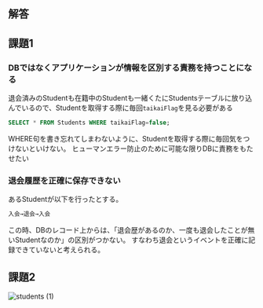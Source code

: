 ## 解答

## 課題1

### DBではなくアプリケーションが情報を区別する責務を持つことになる

退会済みのStudentも在籍中のStudentも一緒くたにStudentsテーブルに放り込んでいるので、Studentを取得する際に毎回`taikaiFlag`を見る必要がある
```sql
SELECT * FROM Students WHERE taikaiFlag=false;
```
WHERE句を書き忘れてしまわないように、Studentを取得する際に毎回気をつけないといけない。
ヒューマンエラー防止のために可能な限りDBに責務をもたせたい


### 退会履歴を正確に保存できない

あるStudentが以下を行ったとする。
```txt
入会→退会→入会
```
この時、DBのレコード上からは、「退会歴があるのか、一度も退会したことが無いStudentなのか」の区別がつかない。
すなわち退会というイベントを正確に記録できていないと考えられる。

## 課題2

![students (1)](https://user-images.githubusercontent.com/76472239/197551818-30267a49-73ae-442d-b795-96040480b356.png)



